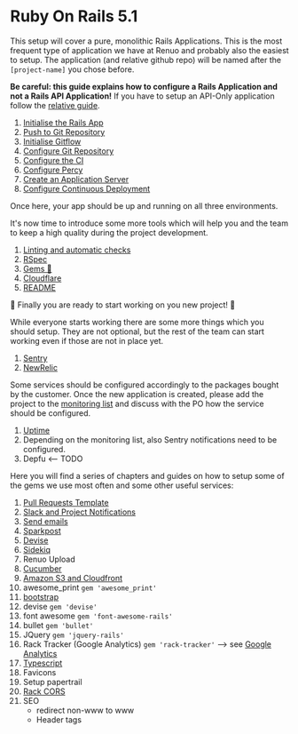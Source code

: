 # Ruby On Rails 5.1

This setup will cover a pure, monolithic Rails Applications.
This is the most frequent type of application we have at Renuo and probably also the easiest to setup.
The application (and relative github repo) will be named after the `[project-name]` you chose before.

**Be careful: this guide explains how to configure a Rails Application and not a Rails API Application!**
If you have to setup an API-Only application follow the [relative guide](../ruby_on_rails_api/README.md).

1. [Initialise the Rails App](app_initialisation.md)
1. [Push to Git Repository](first_git_push.md)
1. [Initialise Gitflow](initialise_gitflow.md)
1. [Configure Git Repository](../configure_git_repository.md)
1. [Configure the CI](configure_ci.md)
1. [Configure Percy](configure_percy.md)
1. [Create an Application Server](create_application_server.md)
1. [Configure Continuous Deployment](configure_cd.md)

Once here, your app should be up and running on all three environments.

It's now time to introduce some more tools which will help you and the team to keep a high quality during the project development.

1. [Linting and automatic checks](linting_and_automatic_check.md)
1. [RSpec](rspec.md)
1. [Gems :gem:](../suggested_gems.md)
1. [Cloudflare](cloudflare.md)
1. [README](compile_readme.md)

:tada: Finally you are ready to start working on you new project! :tada:

While everyone starts working there are some more things which you should setup.
They are not optional, but the rest of the team can start working even if those are not in place yet.

1. [Sentry](sentry.md)
1. [NewRelic](newrelic.md)

Some services should be configured accordingly to the packages bought by the customer.
Once the new application is created, please add the project to the
[monitoring list](https://docs.google.com/spreadsheets/d/1FY4jqByO-aI5sDan0hD7ULu6a2-eLsmO6kgdCFlPmuY/edit#gid=0)
and discuss with the PO how the service should be configured.

1. [Uptime](uptime.md)
1. Depending on the monitoring list, also Sentry notifications need to be configured.
1. Depfu <-- TODO

Here you will find a series of chapters and guides on how to setup some of the gems we use most often and some other
useful services:

1. [Pull Requests Template](../pull_requests_template.md)
1. [Slack and Project Notifications](../slack_and_notifications.md)
1. [Send emails](send_emails.md)
1. [Sparkpost](../sparkpost.md)
1. [Devise](devise.md)
1. [Sidekiq](sidekiq.md)
1. Renuo Upload
1. [Cucumber](cucumber.md)
1. [Amazon S3 and Cloudfront](aws.md)
1. awesome_print `gem 'awesome_print'`
1. [bootstrap](bootstrap.md)
1. devise `gem 'devise'`
1. font awesome `gem 'font-awesome-rails'`
1. bullet `gem 'bullet'`
1. JQuery `gem 'jquery-rails'`
1. Rack Tracker (Google Analytics) `gem 'rack-tracker'` --> see [Google Analytics](../google_analytics.md)
1. [Typescript](https://github.com/typescript-ruby/typescript-rails)
1. Favicons
1. Setup papertrail
1. [Rack CORS](../ruby_on_rails_api/rack_cors.md)
1. SEO
    * redirect non-www to www
    * Header tags
